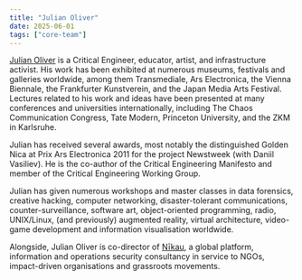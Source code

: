 ```yaml
---
title: "Julian Oliver"
date: 2025-06-01
tags: ["core-team"]
---
```


[Julian Oliver](https://julianoliver.com) is a Critical Engineer, educator,
artist, and infrastructure activist. His work has been exhibited at numerous
museums, festivals and galleries worldwide, among them Transmediale, Ars
Electronica, the Vienna Biennale, the Frankfurter Kunstverein, and the Japan
Media Arts Festival. Lectures related to his work and ideas have been presented
at many conferences and universities internationally, including The Chaos
Communication Congress, Tate Modern, Princeton University, and the ZKM in
Karlsruhe.

Julian has received several awards, most notably the distinguished Golden Nica
at Prix Ars Electronica 2011 for the project Newstweek (with Daniil Vasiliev).
He is the co-author of the Critical Engineering Manifesto and member of the
Critical Engineering Working Group.

Julian has given numerous workshops and master classes in data forensics,
creative hacking, computer networking, disaster-tolerant communications,
counter-surveillance, software art, object-oriented programming, radio,
UNIX/Linux, (and previously) augmented reality, virtual architecture,
video-game development and information visualisation worldwide. 

Alongside, Julian Oliver is co-director of [Nīkau](https://nikau.io), a global
platform, information and operations security consultancy in service to NGOs,
impact-driven organisations and grassroots movements.
